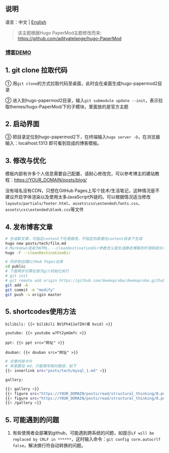 ## 说明

语言：中文 | [English](https://github.com/deemoprobe/hugo-papermod2/blob/master/static/README_EN.md#description)

> 该主题根据Hugo PaperMod主题修改而来: <https://github.com/adityatelange/hugo-PaperMod>

### [博客DEMO](https://deemoprobe.github.io/)

## 1. git clone 拉取代码

① 用`git clone`的方式拉取代码至桌面，此时会在桌面生成hugo-papermod2目录

② 进入到hugo-papermod2目录，输入`git submodule update --init`，表示拉取themes/hugo-PaperMod/下的子模块，里面放的是官方主题

## 2. 启动界面

③ 把目录定位到hugo-papermod2下，在终端输入`hugo server -D`，在浏览器输入：localhost:1313 即可看到现成的博客模板。

## 3. 修改与优化

模板内部有许多个人信息需要自己配置，请耐心修改完，可以参考博主的建站教程：[https://YOUR_DOMAIN/posts/blog/](https://YOUR_DOMAIN/posts/blog/)

没有域名没有CDN，只想在GitHub Pages上写个技术/生活笔记，这种情况是不建议开启字体渲染以及使用太多JavaScript外链的。可以根据情况适当修改`layouts/partials/footer.html`、`assets\css\extended\fonts.css`、`assets\css\extended\blank.css`等文件

## 4. 发布博客文章

```bash
# 生成新文章，可指定content下任意路径，不指定则直接在content目录下生成
hugo new posts/tech/file.md
# Markdown渲染为HTML，--cleanDestinationDir参数含义是生成静态博客的时清除部分用不上的static内容
hugo -F --cleanDestinationDir

# 同步到远程GitHub Pages仓库
cd public
# 下面两步仅需在首次git初始化执行
# git init
# git remote add origin https://github.com/deemoprobe/deemoprobe.github.io.git
git add -A
git commit -m "modify"
git push -u origin master
```

## 5. shortcodes使用方法

`bilibili: {{< bilibili BV1Fh411e7ZH(填 bvid) >}}`

`youtube: {{< youtube w7Ft2ymGmfc >}}`

`ppt: {{< ppt src="网址" >}}`

`douban: {{< douban src="网址" >}}`

```bash
# 文章内链卡片
# 末尾要加 md，只能填写相对路径，如下
{{< innerlink src="posts/tech/mysql_1.md" >}}
```

```bash
gallery:

{{< gallery >}}
{{< figure src="https://YOUR_DOMAIN/posts/read/structural_thinking/0.png" >}}
{{< figure src="https://YOUR_DOMAIN/posts/read/structural_thinking/0.png" >}}
{{< /gallery >}}
```

## 5. 可能遇到的问题

1. 有些使用者会部署到github，可能遇到跨系统的问题，如提示`LF will be replaced by CRLF in ******`，这时输入命令：`git config core.autocrlf false`，解决换行符自动转换的问题。
